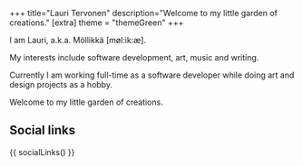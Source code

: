 +++
title="Lauri Tervonen"
description="Welcome to my little garden of creations."
[extra]
theme = "themeGreen"
+++

I am Lauri, a.k.a. Möllikkä [møl:ik:æ].

My interests include software development, art, music and writing.

Currently I am working full-time as a software developer while doing art and design projects as a hobby.

Welcome to my little garden of creations.

## Social links

{{
    socialLinks()
}}